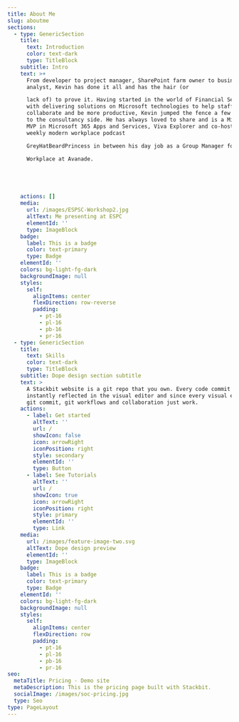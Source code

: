 ```yaml
---
title: About Me
slug: aboutme
sections:
  - type: GenericSection
    title:
      text: Introduction
      color: text-dark
      type: TitleBlock
    subtitle: Intro
    text: >+
      From developer to project manager, SharePoint farm owner to business
      analyst, Kevin has done it all and has the hair (or

      lack of) to prove it. Having started in the world of Financial Services
      with delivering solutions on Microsoft technologies to help staff
      collaborate and be more productive, Kevin jumped the fence a few years ago
      to the consultancy side. He has always loved to share and is a Microsoft
      MVP in Microsoft 365 Apps and Services, Viva Explorer and co-hosts the
      weekly modern workplace podcast

      GreyHatBeardPrincess in between his day job as a Group Manager for Modern

      Workplace at Avanade.





    actions: []
    media:
      url: /images/ESPSC-Workshop2.jpg
      altText: Me presenting at ESPC
      elementId: ''
      type: ImageBlock
    badge:
      label: This is a badge
      color: text-primary
      type: Badge
    elementId: ''
    colors: bg-light-fg-dark
    backgroundImage: null
    styles:
      self:
        alignItems: center
        flexDirection: row-reverse
        padding:
          - pt-16
          - pl-16
          - pb-16
          - pr-16
  - type: GenericSection
    title:
      text: Skills
      color: text-dark
      type: TitleBlock
    subtitle: Dope design section subtitle
    text: >
      A Stackbit website is a git repo that you own. Every code commit is
      instantly reflected in the visual editor and since every visual edit is a
      git commit, git workflows and collaboration just work.
    actions:
      - label: Get started
        altText: ''
        url: /
        showIcon: false
        icon: arrowRight
        iconPosition: right
        style: secondary
        elementId: ''
        type: Button
      - label: See Tutorials
        altText: ''
        url: /
        showIcon: true
        icon: arrowRight
        iconPosition: right
        style: primary
        elementId: ''
        type: Link
    media:
      url: /images/feature-image-two.svg
      altText: Dope design preview
      elementId: ''
      type: ImageBlock
    badge:
      label: This is a badge
      color: text-primary
      type: Badge
    elementId: ''
    colors: bg-light-fg-dark
    backgroundImage: null
    styles:
      self:
        alignItems: center
        flexDirection: row
        padding:
          - pt-16
          - pl-16
          - pb-16
          - pr-16
seo:
  metaTitle: Pricing - Demo site
  metaDescription: This is the pricing page built with Stackbit.
  socialImage: /images/soc-pricing.jpg
  type: Seo
type: PageLayout
---
```

